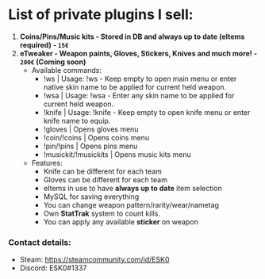 
# List of private plugins I sell:

1. **Coins/Pins/Music kits - Stored in DB and always up to date (eItems required) - `15€`**
2. **eTweaker - Weapon paints, Gloves, Stickers, Knives and much more! - `200€` (Coming soon)**
   - Available commands:
     - !ws | Usage: !ws <skin name> - Keep empty to open main menu or enter native skin name to be applied for current held weapon.
     - !wsa | Usage: !wsa <skin name> - Enter any skin name to be applied for current held weapon.
     - !knife | Usage: !knife <knife name> - Keep empty to open knife menu or enter knife name to equip.
     - !gloves | Opens gloves menu 
     - !coin/!coins | Opens coins menu
     - !pin/!pins | Opens pins menu
     - !musickit/!musickits | Opens music kits menu
   - Features:
     - Knife can be different for each team
     - Gloves can be different for each team
     - eItems in use to have **always up to date** item selection
     - MySQL for saving everything
     - You can change weapon pattern/rarity/wear/nametag
     - Own **StatTrak** system to count kills.
     - You can apply any available **sticker** on weapon
  

### Contact details:

- Steam: https://steamcommunity.com/id/ESK0
- Discord: ESK0#1337
